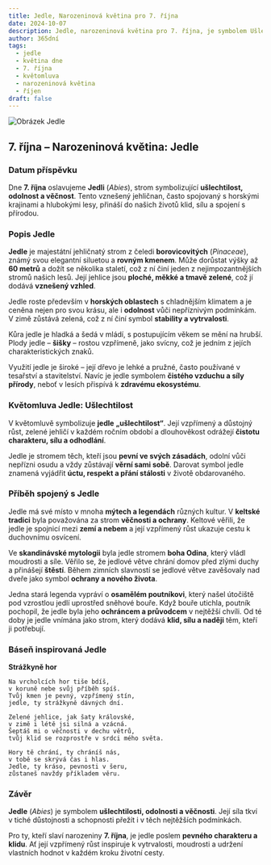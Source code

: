 ```yaml
---
title: Jedle, Narozeninová květina pro 7. října
date: 2024-10-07
description: Jedle, narozeninová květina pro 7. října, je symbolem Ušlechtilost. Objevte její jedinečný význam, fascinující příběhy a poezii, která oslavuje její krásu.
author: 365dní
tags:
  - jedle
  - květina dne
  - 7. října
  - květomluva
  - narozeninová květina
  - říjen
draft: false
---
```


![Obrázek Jedle](https://cdn.pixabay.com/photo/2017/10/06/16/50/pine-cones-2823765_1280.jpg#center)


## 7. října – Narozeninová květina: Jedle

### Datum příspěvku

Dne **7. října** oslavujeme **Jedli** (_Abies_), strom symbolizující **ušlechtilost, odolnost a věčnost**. Tento vznešený jehličnan, často spojovaný s horskými krajinami a hlubokými lesy, přináší do našich životů klid, sílu a spojení s přírodou.

### Popis Jedle

**Jedle** je majestátní jehličnatý strom z čeledi **borovicovitých** (_Pinaceae_), známý svou elegantní siluetou a **rovným kmenem**. Může dorůstat výšky až **60 metrů** a dožít se několika staletí, což z ní činí jeden z nejimpozantnějších stromů našich lesů. Její jehlice jsou **ploché, měkké a tmavě zelené**, což jí dodává **vznešený vzhled**.

Jedle roste především v **horských oblastech** s chladnějším klimatem a je ceněna nejen pro svou krásu, ale i **odolnost** vůči nepříznivým podmínkám. V zimě zůstává zelená, což z ní činí symbol **stability a vytrvalosti**.

Kůra jedle je hladká a šedá v mládí, s postupujícím věkem se mění na hrubší. Plody jedle – **šišky** – rostou vzpřímeně, jako svícny, což je jedním z jejích charakteristických znaků.

Využití jedle je široké – její dřevo je lehké a pružné, často používané v tesařství a stavitelství. Navíc je jedle symbolem **čistého vzduchu a síly přírody**, neboť v lesích přispívá k **zdravému ekosystému**.

### Květomluva Jedle: Ušlechtilost

V květomluvě symbolizuje **jedle** **„ušlechtilost“**. Její vzpřímený a důstojný růst, zelené jehličí v každém ročním období a dlouhověkost odrážejí **čistotu charakteru, sílu a odhodlání**.

Jedle je stromem těch, kteří jsou **pevní ve svých zásadách**, odolní vůči nepřízni osudu a vždy zůstávají **věrní sami sobě**. Darovat symbol jedle znamená vyjádřit **úctu, respekt a přání stálosti** v životě obdarovaného.

### Příběh spojený s Jedle

Jedle má své místo v mnoha **mýtech a legendách** různých kultur. V **keltské tradici** byla považována za strom **věčnosti a ochrany**. Keltové věřili, že jedle je spojnicí mezi **zemí a nebem** a její vzpřímený růst ukazuje cestu k duchovnímu osvícení.

Ve **skandinávské mytologii** byla jedle stromem **boha Odina**, který vládl moudrosti a síle. Věřilo se, že jedlové větve chrání domov před zlými duchy a přinášejí **štěstí**. Během zimních slavností se jedlové větve zavěšovaly nad dveře jako symbol **ochrany a nového života**.

Jedna stará legenda vypráví o **osamělém poutníkovi**, který našel útočiště pod vzrostlou jedlí uprostřed sněhové bouře. Když bouře utichla, poutník pochopil, že jedle byla jeho **ochráncem a průvodcem** v nejtěžší chvíli. Od té doby je jedle vnímána jako strom, který dodává **klid, sílu a naději** těm, kteří ji potřebují.

### Báseň inspirovaná Jedle

**Strážkyně hor**

```
Na vrcholcích hor tiše bdíš,  
v koruně nebe svůj příběh spíš.  
Tvůj kmen je pevný, vzpřímený stín,  
jedle, ty strážkyně dávných dní.  

Zelené jehlice, jak šaty královské,  
v zimě i létě jsi silná a vzácná.  
Šeptáš mi o věčnosti v dechu větrů,  
tvůj klid se rozprostře v srdci mého světa.  

Hory tě chrání, ty chráníš nás,  
v tobě se skrývá čas i hlas.  
Jedle, ty kráso, pevnosti v šeru,  
zůstaneš navždy příkladem věru.  
```

### Závěr

**Jedle** (_Abies_) je symbolem **ušlechtilosti, odolnosti a věčnosti**. Její síla tkví v tiché důstojnosti a schopnosti přežít i v těch nejtěžších podmínkách.

Pro ty, kteří slaví narozeniny **7. října**, je jedle poslem **pevného charakteru a klidu**. Ať její vzpřímený růst inspiruje k vytrvalosti, moudrosti a udržení vlastních hodnot v každém kroku životní cesty.